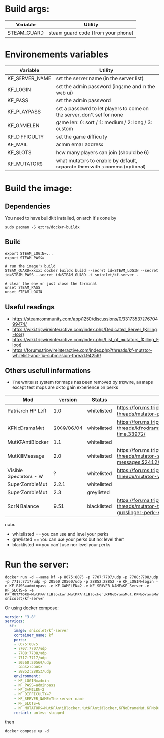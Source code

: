 # Build args:
|Variable       | Utility                                         |
|---------------|-------------------------------------------------|
|STEAM_GUARD    | steam guard code (from your phone)              |

# Environements variables
|Variable         | Utility                                                                   |
|-----------------|---------------------------------------------------------------------------|
|KF_SERVER_NAME   | set the server name (in the server list)                                  |
|KF_LOGIN         | set the admin password (ingame and in the web ui)                         |
|KF_PASS          | set the admin password                                                    |
|KF_PLAYPASS      | set a passowrd to let players to come on the server, don't set for none   |
|KF_GAMELEN       | game len: 0: sort / 1: medium / 2: long / 3: custom                       |
|KF_DIFFICULTY    | set the game difficulty                                                   |
|KF_MAIL          | admin email address                                                       |
|KF_SLOTS         | how many players can join (should be 6)                                   |
|KF_MUTATORS      | what mutators to enable by default, separate them with a comma (optional) |

# Build the image:
## Dependencies
You need to have buildkit installed, on arch it's done by
```shell
sudo pacman -S extra/docker-buildx
```

## Build
```shell
export STEAM_LOGIN=...
export STEAM_PASS=

# run the image's build
STEAM_GUARD=xxxxx docker buildx build --secret id=STEAM_LOGIN --secret id=STEAM_PASS --secret id=STEAM_GUARD -t snicolet/kf-server .

# clean the env or just close the terminal
unset STEAM_PASS
unset STEAM_LOGIN
```

## Useful readings
- https://steamcommunity.com/app/1250/discussions/0/3317353727670499474/
- https://wiki.tripwireinteractive.com/index.php/Dedicated_Server_(KillingFloor)
- https://wiki.tripwireinteractive.com/index.php/List_of_mutators_(Killing_Floor)
- https://forums.tripwireinteractive.com/index.php?threads/kf-mutator-whitelist-and-fix-submission-thread.94259/

## Others usefull informations
- The whitelist system for maps has been removed by tripwire, all maps except test maps are ok to gain experience on perks

| Mod                     |            version | Status        | Url                                                                                                  |
|-------------------------|--------------------|---------------|------------------------------------------------------------------------------------------------------|
| Patriarch HP Left	      |                1.0 | whitelisted   | https://forums.tripwireinteractive.com/index.php?threads/mutator-patriarch-hp-left.46296/            |
| KFNoDramaMut            |         2009/06/04 | whitelisted   | https://forums.tripwireinteractive.com/index.php?threads/kfnodramamut-disable-random-zed-time.33972/ |
| MutKFAntiBlocker        |                1.1 | whitelisted   |                                                                                                      |
| MutKillMessage       	  |                2.0 | whitelisted   | https://forums.tripwireinteractive.com/index.php?threads/mutator-specimen-kill-messages.52412/       |
| Visible Spectators - W  |                  ? | whitelisted   | https://forums.tripwireinteractive.com/index.php?threads/mutator-visible-spectators.83133/           |
| SuperZombieMut          |              2.2.1 | whitelisted   | |
| SuperZombieMut          |              2.3   | greylisted    | |
| ScrN Balance            |              9.51  | blacklisted   | https://forums.tripwireinteractive.com/index.php?threads/mutator-total-game-balance-gunslinger-perk-scrn-balance.82615/ |

note:
- whitelisted == you can use and level your perks
- greylisted == you can use your perks but not level them
- blacklisted == you can't use nor level your perks

# Run the server:
```shell
docker run -d --name kf -p 8075:8075 -p 7707:7707/udp -p 7708:7708/udp -p 7717:7717/udp -p 20560:20560/udp -p 28852:28852 -e KF_LOGIN=login -e KF_PASS=adminpass -e KF_GAMELEN=2 -e KF_SERVER_NAME=KF_Server -e KF_SLOTS=6 -e KF_MUTATORS=MutKFAntiBlocker.MutKFAntiBlocker,KFNoDramaMut.KFNoDramaMut,KFPatHPLeft.MutPatHPLeft,MutKillMessage.MutKillMessage,MutVisibleSpecsW.MutVisSpecsW snicolet/kf-server
```

Or using docker compose:
```yaml
version: "3.8"
services:
  kf:
    image: snicolet/kf-server
    container_name: kf
    ports:
    - 8075:8075
    - 7707:7707/udp
    - 7708:7708/udp
    - 7717:7717/udp
    - 20560:20560/udp
    - 28852:28852
    - 28852:28852/udp
    environment:
    - KF_LOGIN=admin
    - KF_PASS=adminpass
    - KF_GAMELEN=2
    - KF_DIFFICULTY=7
    - KF_SERVER_NAME=The server name
    - KF_SLOTS=6
    - KF_MUTATORS=MutKFAntiBlocker.MutKFAntiBlocker,KFNoDramaMut.KFNoDramaMut,KFPatHPLeft.MutPatHPLeft,MutKillMessage.MutKillMessage,MutVisibleSpecsW.MutVisSpecsW
    restart: unless-stopped

```

then
```shell
docker compose up -d
```
